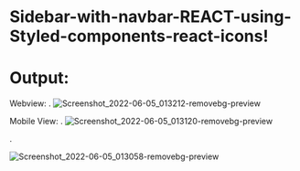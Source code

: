 # Sidebar-with-navbar-REACT-using-Styled-components-react-icons!

# Output:

Webview:
.
![Screenshot_2022-06-05_013212-removebg-preview](https://user-images.githubusercontent.com/59218362/172023044-b2947db9-6cda-4535-bf6f-ac0994e4547a.png)


Mobile View:
.
![Screenshot_2022-06-05_013120-removebg-preview](https://user-images.githubusercontent.com/59218362/172023050-2fc95e97-b7fe-4c99-bbe2-04039287eb8c.png)

.

![Screenshot_2022-06-05_013058-removebg-preview](https://user-images.githubusercontent.com/59218362/172023058-c1adb826-12e0-441d-b025-24ec402f947c.png)
